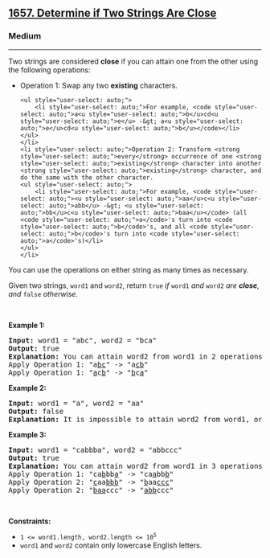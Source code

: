 <h2><a href="https://leetcode.com/problems/determine-if-two-strings-are-close/">1657. Determine if Two Strings Are Close</a></h2><h3>Medium</h3><hr><div style="user-select: auto;"><p style="user-select: auto;">Two strings are considered <strong style="user-select: auto;">close</strong> if you can attain one from the other using the following operations:</p>

<ul style="user-select: auto;">
	<li style="user-select: auto;">Operation 1: Swap any two <strong style="user-select: auto;">existing</strong> characters.

	<ul style="user-select: auto;">
		<li style="user-select: auto;">For example, <code style="user-select: auto;">a<u style="user-select: auto;">b</u>cd<u style="user-select: auto;">e</u> -&gt; a<u style="user-select: auto;">e</u>cd<u style="user-select: auto;">b</u></code></li>
	</ul>
	</li>
	<li style="user-select: auto;">Operation 2: Transform <strong style="user-select: auto;">every</strong> occurrence of one <strong style="user-select: auto;">existing</strong> character into another <strong style="user-select: auto;">existing</strong> character, and do the same with the other character.
	<ul style="user-select: auto;">
		<li style="user-select: auto;">For example, <code style="user-select: auto;"><u style="user-select: auto;">aa</u>c<u style="user-select: auto;">abb</u> -&gt; <u style="user-select: auto;">bb</u>c<u style="user-select: auto;">baa</u></code> (all <code style="user-select: auto;">a</code>'s turn into <code style="user-select: auto;">b</code>'s, and all <code style="user-select: auto;">b</code>'s turn into <code style="user-select: auto;">a</code>'s)</li>
	</ul>
	</li>
</ul>

<p style="user-select: auto;">You can use the operations on either string as many times as necessary.</p>

<p style="user-select: auto;">Given two strings, <code style="user-select: auto;">word1</code> and <code style="user-select: auto;">word2</code>, return <code style="user-select: auto;">true</code><em style="user-select: auto;"> if </em><code style="user-select: auto;">word1</code><em style="user-select: auto;"> and </em><code style="user-select: auto;">word2</code><em style="user-select: auto;"> are <strong style="user-select: auto;">close</strong>, and </em><code style="user-select: auto;">false</code><em style="user-select: auto;"> otherwise.</em></p>

<p style="user-select: auto;">&nbsp;</p>
<p style="user-select: auto;"><strong class="example" style="user-select: auto;">Example 1:</strong></p>

<pre style="user-select: auto;"><strong style="user-select: auto;">Input:</strong> word1 = "abc", word2 = "bca"
<strong style="user-select: auto;">Output:</strong> true
<strong style="user-select: auto;">Explanation:</strong> You can attain word2 from word1 in 2 operations.
Apply Operation 1: "a<u style="user-select: auto;">bc</u>" -&gt; "a<u style="user-select: auto;">cb</u>"
Apply Operation 1: "<u style="user-select: auto;">a</u>c<u style="user-select: auto;">b</u>" -&gt; "<u style="user-select: auto;">b</u>c<u style="user-select: auto;">a</u>"
</pre>

<p style="user-select: auto;"><strong class="example" style="user-select: auto;">Example 2:</strong></p>

<pre style="user-select: auto;"><strong style="user-select: auto;">Input:</strong> word1 = "a", word2 = "aa"
<strong style="user-select: auto;">Output:</strong> false
<strong style="user-select: auto;">Explanation: </strong>It is impossible to attain word2 from word1, or vice versa, in any number of operations.
</pre>

<p style="user-select: auto;"><strong class="example" style="user-select: auto;">Example 3:</strong></p>

<pre style="user-select: auto;"><strong style="user-select: auto;">Input:</strong> word1 = "cabbba", word2 = "abbccc"
<strong style="user-select: auto;">Output:</strong> true
<strong style="user-select: auto;">Explanation:</strong> You can attain word2 from word1 in 3 operations.
Apply Operation 1: "ca<u style="user-select: auto;">b</u>bb<u style="user-select: auto;">a</u>" -&gt; "ca<u style="user-select: auto;">a</u>bb<u style="user-select: auto;">b</u>"
Apply Operation 2: "<u style="user-select: auto;">c</u>aa<u style="user-select: auto;">bbb</u>" -&gt; "<u style="user-select: auto;">b</u>aa<u style="user-select: auto;">ccc</u>"
Apply Operation 2: "<u style="user-select: auto;">baa</u>ccc" -&gt; "<u style="user-select: auto;">abb</u>ccc"
</pre>

<p style="user-select: auto;">&nbsp;</p>
<p style="user-select: auto;"><strong style="user-select: auto;">Constraints:</strong></p>

<ul style="user-select: auto;">
	<li style="user-select: auto;"><code style="user-select: auto;">1 &lt;= word1.length, word2.length &lt;= 10<sup style="user-select: auto;">5</sup></code></li>
	<li style="user-select: auto;"><code style="user-select: auto;">word1</code> and <code style="user-select: auto;">word2</code> contain only lowercase English letters.</li>
</ul>
</div>